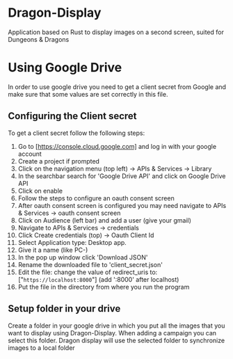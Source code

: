 # Dragon-Display
Application based on Rust to display images on a second screen, suited for Dungeons &amp; Dragons

# Using Google Drive
In order to use google drive you need to get a client secret from Google and make sure that some values are set correctly in this file.
## Configuring the Client secret
To get a client secret follow the following steps:
1. Go to [https://console.cloud.google.com] and log in with your google account  
2. Create a project if prompted  
3. Click on the navigation menu (top left) -> APIs & Services -> Library  
5. In the searchbar search for 'Google Drive API' and click on Google Drive API  
6. Click on enable  
7. Follow the steps to configure an oauth consent screen  
8. After oauth consent screen is configured you may need navigate to APIs & Services -> oauth consent screen  
9. Click on Audience (left bar) and add a user (give your gmail)  
10. Navigate to APIs & Services -> credentials  
11. Click Create credentials (top) -> Oauth Client Id  
12. Select Application type: Desktop app.  
13. Give it a name (like PC-<yourname>)  
14. In the pop up window click 'Download JSON'
15. Rename the downloaded file to 'client_secret.json'
16. Edit the file: change the value of redirect_uris to: ["`https://localhost:8000`"] (add ':8000' after localhost)  
17. Put the file in the directory from where you run the program  

## Setup folder in your drive
Create a folder in your google drive in which you put all the images that you want to display using Dragon-Display. When adding a campaign you can select this folder. Dragon display will use the selected folder to synchronize images to a local folder


